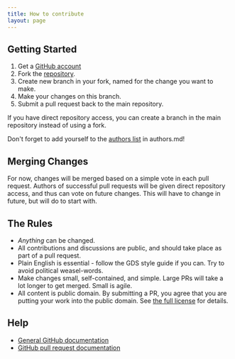 ```yaml
---
title: How to contribute
layout: page
---
```


## Getting Started

1. Get a [GitHub account](https://github.com/signup/free)
2. Fork the [repository](http://github.com/openpolitics/manifesto).
3. Create new branch in your fork, named for the change you want to make.
4. Make your changes on this branch.
5. Submit a pull request back to the main repository.

If you have direct repository access, you can create a branch in the main repository instead of using a fork.

Don't forget to add yourself to the [authors list](authors.html) in authors.md!

## Merging Changes

For now, changes will be merged based on a simple vote in each pull request. Authors of successful pull requests will be given direct repository access, and thus can vote on future changes. This will have to change in future, but will do to start with.

## The Rules

* *Anything* can be changed.
* All contributions and discussions are public, and should take place as part of a pull request.
* Plain English is essential - follow the GDS style guide if you can. Try to avoid political weasel-words.
* Make changes small, self-contained, and simple. Large PRs will take a lot longer to get merged. Small is agile.
* All content is public domain. By submitting a PR, you agree that you are putting your work into the public domain. See [the full license](license.html) for details.

## Help

* [General GitHub documentation](http://help.github.com/)
* [GitHub pull request documentation](http://help.github.com/send-pull-requests/)